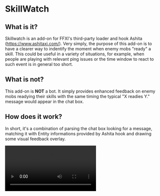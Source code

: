 # SkillWatch

## What is it?
Skillwatch is an add-on for FFXI's third-party loader and hook Ashita (https://www.ashitaxi.com/).
Very simply, the purpose of this add-on is to have a clearer way to indentify the moment when enemy mobs "ready" a skill.
This could be useful in a variety of situations, for example, when people are playing with relevant ping issues or the time window to react to such event is in general too short.

## What is not?
This add-on is <b>NOT</b> a bot. It simply provides enhanced feedback on enemy mobs readying their skills with the same timing the typical "X readies Y." message would appear in the chat box.

## How does it work?
In short, it's a combination of parsing the chat box looking for a message, matching it with Entity informations provided by Ashita hook and drawing some visual feedback overlay.

<video>
  <source src="https://i.gyazo.com/b9fa596e17e803e98d39e58b84ee482c.mp4" type="video/mp4">
</video>
